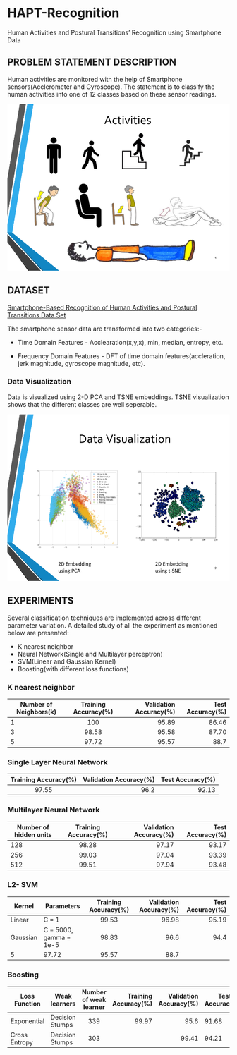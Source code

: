 # HAPT-Recognition
Human Activities and Postural Transitions’ Recognition using Smartphone Data

## PROBLEM STATEMENT DESCRIPTION
Human activities are monitored with the help of Smartphone sensors(Acclerometer and Gyroscope). The statement is to classify the human activities into one of 12 classes based on these sensor readings. 

![alt text][humanActivity]

[humanActivity]: https://github.com/Adityav2410/HAPT-Recognition/blob/master/assets/images/humanActivities.png "HUMAN ACTIVITIES"





## DATASET
[Smartphone-Based Recognition of Human Activities and Postural Transitions Data Set](https://archive.ics.uci.edu/ml/datasets/Smartphone-Based+Recognition+of+Human+Activities+and+Postural+Transitions "UCI Machine Learning Repository")

The smartphone sensor data are transformed into two categories:- 
*  Time Domain Features - Acclearation(x,y,x), min, median, entropy, etc. 

*  Frequency Domain Features - DFT of time domain features(accleration, jerk magnitude, gyroscope magnitude, etc).


### Data Visualization 
Data is visualized using 2-D PCA and TSNE embeddings. TSNE visualization shows that the different classes are well seperable. 

![alt text][data_viz]

[data_viz]: https://github.com/Adityav2410/HAPT-Recognition/blob/master/assets/images/dataVisualization.png "PCA vs TSNE"


## EXPERIMENTS

Several classification techniques are implemented across different parameter variation. A detailed study of all the experiment as mentioned below are presented: 

* K nearest neighbor
* Neural Network(Single and Multilayer perceptron)
* SVM(Linear and Gaussian Kernel)
* Boosting(with different loss functions)


### K nearest neighbor


| Number of Neighbors(k)| Training Accuracy(%)| Validation Accuracy(%) | Test Accuracy(%) | 
| ----------------------|:-------------------:|-----------------------:| ----------------:|
|          1            |        100          |        95.89           |       86.46      |
|          3            |        98.58        |        95.58           |       87.70      |
|          5            |        97.72        |        95.57           |       88.7       |


### Single Layer Neural Network

| Training Accuracy(%)| Validation Accuracy(%) | Test Accuracy(%) | 
|:-------------------:|-----------------------:| ----------------:|
|        97.55        |        96.2            |       92.13      |



### Multilayer Neural Network

| Number of hidden units|Training Accuracy(%) | Validation Accuracy(%) | Test Accuracy(%) | 
| ----------------------|:-------------------:|-----------------------:| ----------------:|
|          128          |        98.28        |        97.17           |       93.17      |
|          256          |        99.03        |        97.04           |       93.39      |
|          512          |        99.51        |        97.94           |       93.48      |



### L2- SVM


| Kernel   |        Parameters     | Training Accuracy(%)| Validation Accuracy(%) | Test Accuracy(%) | 
| ---------| ----------------------|:-------------------:|-----------------------:| ----------------:|
| Linear   |          C = 1        |        99.53        |        96.98           |       95.19      |
| Gaussian | C = 5000, gamma = 1e-5|        98.83        |        96.6            |       94.4       |
|          5            |        97.72        |        95.57           |       88.7       |



### Boosting

| Loss Function |  Weak learners  | Number of weak learner | Training Accuracy(%)| Validation Accuracy(%)|Test Accuracy(%)| 
| ------------- | --------------- |:----------------------:|--------------------:| ----------------:|---------------------|
| Exponential   | Decision Stumps |          339           |        99.97        |        95.6      |       91.68         |   
| Cross Entropy | Decision Stumps |          303|          |        99.41        |        94.21     |       91.4          |


